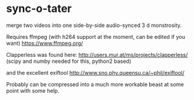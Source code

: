 # sync-o-tater
merge two videos into one side-by-side audio-synced 3 d monstrosity.

Requires ffmpeg (with h264 support at the moment, can be edited if you want)
https://www.ffmpeg.org/

Clapperless was found here:
http://users.mur.at/ms/projects/clapperless/
(scipy and numby needed for this, python2 based)

and the excellent exiftool
http://www.sno.phy.queensu.ca/~phil/exiftool/

Probably can be compressed into a much more workable beast at some point with some help. 
